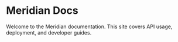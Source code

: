 # Meridian Docs

Welcome to the Meridian documentation. This site covers API usage, deployment, and developer guides.
